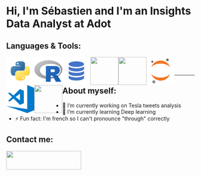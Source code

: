# Hi, I'm Sébastien and I'm an Insights Data Analyst at Adot 

## Languages & Tools:

<img align="left" alt="Python" width="75px" src="https://raw.githubusercontent.com/github/explore/80688e429a7d4ef2fca1e82350fe8e3517d3494d/topics/python/python.png" />
<img align="left" alt="Python" width="75px" src="https://raw.githubusercontent.com/github/explore/80688e429a7d4ef2fca1e82350fe8e3517d3494d/topics/r/r.png" />
<img align="left" alt="Python" width="75px" src="https://raw.githubusercontent.com/github/explore/80688e429a7d4ef2fca1e82350fe8e3517d3494d/topics/sql/sql.png" />
<img align ="left" height="75" width="75" src="https://unpkg.com/simple-icons@v3/icons/tableau.svg" />
<img align ="left" height="75" width="75" src="https://unpkg.com/simple-icons@v3/icons/powerbi.svg" />
<img align="left" alt="Jupyter" width="75px" src="https://raw.githubusercontent.com/github/explore/80688e429a7d4ef2fca1e82350fe8e3517d3494d/topics/jupyter-notebook/jupyter-notebook.png" />
<img align="left" alt="Visual Studio Code" width="75px" src="https://raw.githubusercontent.com/github/explore/80688e429a7d4ef2fca1e82350fe8e3517d3494d/topics/visual-studio-code/visual-studio-code.png" />
<img align ="left" height="75" width="75" src="https://unpkg.com/simple-icons@v3/icons/anaconda.svg" />

<br />
<br />


---

## About myself:

- 🔭 I’m currently working on Tesla tweets analysis
- 🌱 I’m currently learning Deep learning
- ⚡ Fun fact: I'm french so I can't pronounce "through" correctly

## Contact me:
[<img height="50" width="200" src ="https://img.shields.io/badge/linkedin-%230077B5.svg?&style=for-the-badge&logo=linkedin&logoColor=white" />][linkedin]

[linkedin]: https://linkedin.com/in/sebastienpavot/
